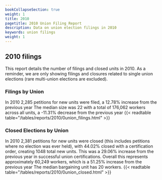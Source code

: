 ```yaml
---
bookCollapseSection: true
weight: 1
title: 2010
pagetitle: 2010 Union Filing Report
description: Data on union election filings in 2010
keywords: union filings
weight: 1
---
```


## 2010 filings

This report details the number of filings and closed units in 2010. As a reminder, we are only showing filings and closures related to single union elections (rare multi-union elections are excluded).

### Filings by Union
In 2010 2,285 petitions for new units were filed, a 12.78% increase from the previous year The median size was 22 with a total of 176,062 workers across all units, a -11.31% decrease from the previous year
{{< readtable table="/tables/reports/2010/0union_filings.html" >}}

### Closed Elections by Union
In 2010 2,381 petitions for new units were closed (this includes petitions where no election was ever held), with 44.02% closed with a certification order, creating 1048 total new units. This was a 29.06% increase from the previous year in successful union certifications. Overall this represents approximately 60,249 workers, which is a 51.25% increase from the previous year The median bargaining unit has 20 workers.
{{< readtable table="/tables/reports/2010/0union_closed.html" >}}
